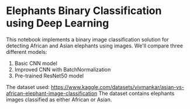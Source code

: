 # Elephants Binary Classification using Deep Learning

This notebook implements a binary image classification solution for detecting African and Asian elephants using images. We'll compare three different models:
1. Basic CNN model
2. Improved CNN with BatchNormalization
3. Pre-trained ResNet50 model


The dataset used: https://www.kaggle.com/datasets/vivmankar/asian-vs-african-elephant-image-classification
The dataset contains elephants images classified as either African or Asian.

